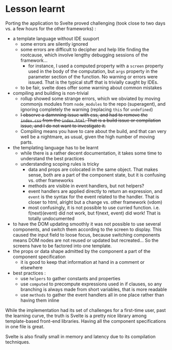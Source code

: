 # Lesson learnt
Porting the application to Svelte proved challenging (took close to two days vs. a few hours for 
the other frameworks) :
- a template language without IDE suuport
  - some errors are silently ignored
  - some errors are difficult to decipher and help litle finding the rootcause, which involve 
  lengthy debugging sessions of the framework...
    - for instance, I used a computed property with a `screen` property used in the body of the 
    computation, but `args` property in the parameter section of the function.  No warning or 
    errors were issued. That is the typical stuff that is trivially caught by IDEs.
  - to be fair, svelte does offer some warning about common mistakes
- compiling and building is non-trivial
  - rollup showed some strange errors, which we obviated by moving commonjs modules from 
  `node_modules` to the repo (superagent), and ignoring completely the warning (replacing `this` 
  for `undefined`)
  - ~~I observe a damnning issue with css, and had to remove the `index.css` from the `index.html`.
   That is a build issue or compilation issue, and I do not want to investigate it.~~
  - Compiling means you have to care about the build, and that can very well be a nightmare, as 
  usual, given the high number of moving parts.
- the templating language has to be learnt
  - while there is a rather decent documentation, it takes some time to understand the best 
  practices
  - understanding scoping rules is tricky
    - data and props are colocated in the same object. That makes sense, both are a part of the 
    component state, but it is confusing vs. other frameworks
    - methods are visible in event handlers, but not helpers?
    - event handlers are applied directly to return an expression, and `event` is the syntax for 
    the event related to the handler. That is closer to html, alright but a change vs. other 
    framework (vdom)
    - most confusingly, it is not possible to use curried function. i.e. f(next)(event) did not 
    work, but f(next, event) did work! That is totally undocumented
- to have the DOM updating smoothly it was not possible to use several components, and switch 
them according to the screen to display. This caused the input field to loose focus, because 
switching components means DOM nodes are not reused or updated but recreated... So the screens 
have to be factored into one template.
- the props or data shape admitted by the component a part of the component specification
  - it is good to keep that information at hand in a comment or elsewhere
- best practices :
  - use `helpers` to gather constants and properties
  - use `computed` to precompute expressions used in if clauses, so any branching is always made 
  from short variables, that is more readable
  - use `methods` to gather the event handlers all in one place rather than having them inline

While the implementation had its set of challenges for a first-time user, past the learning curve, the truth is Svelte is a 
pretty nice library among template-based front-end libraries. Having all the component 
specifications in one file is great.  

Svelte is also finally small in memory and latency due to its compilation techniques.


